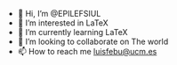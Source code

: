 - 👋 Hi, I’m @EPILEFSIUL
- 👀 I’m interested in LaTeX
- 🌱 I’m currently learning LaTeX
- 💞️ I’m looking to collaborate on The world
- 📫 How to reach me luisfebu@ucm.es

<!---
EPILEFSIUL/EPILEFSIUL is a ✨ special ✨ repository because its `README.md` (this file) appears on your GitHub profile.
You can click the Preview link to take a look at your changes.
--->
